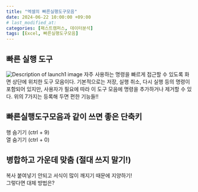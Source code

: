```yaml
---
title: "엑셀의 빠른실행도구모음"
date: 2024-06-22 10:00:00 +09:00 
# last_modified_at:
categories: [패스트캠퍼스, 데이터분석]
tags: [Excel, 빠른실행도구모음]
---
```


## 빠른 실행 도구 

<img src="{{ site.baseurl }}/assets/images/스크린샷 2024-07-30 오후 5.16.36.png" alt="Description of launch1 image">
자주 사용하는 명령을 빠르게 접근할 수 있도록 화면 상단에 위치한 도구 모음이다. 기본적으로는 저장, 실행 취소, 다시 실행 등의 명령이 포함되어 있지만, 사용자가 필요에 따라 이 도구 모음에 명령을 추가하거나 제거할 수 있다.  
위의 7가지는 등록해 두면 편한 기능들!!

## 빠른실행도구모음과 같이 쓰면 좋은 단축키

행 숨기기 (ctrl + 9)  
열 숨기기 (ctrl + 0)

## 병합하고 가운데 맞춤 (절대 쓰지 말기!)

복사 붙여넣기 안되고 서식이 많이 깨지기 때문에 지양하기!  
그렇다면 대체 방법은?
